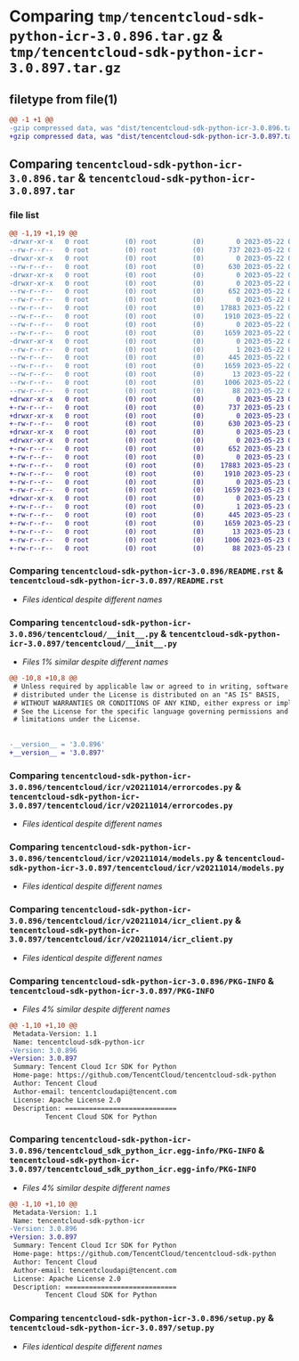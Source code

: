 # Comparing `tmp/tencentcloud-sdk-python-icr-3.0.896.tar.gz` & `tmp/tencentcloud-sdk-python-icr-3.0.897.tar.gz`

## filetype from file(1)

```diff
@@ -1 +1 @@
-gzip compressed data, was "dist/tencentcloud-sdk-python-icr-3.0.896.tar", last modified: Mon May 22 00:24:49 2023, max compression
+gzip compressed data, was "dist/tencentcloud-sdk-python-icr-3.0.897.tar", last modified: Tue May 23 02:24:21 2023, max compression
```

## Comparing `tencentcloud-sdk-python-icr-3.0.896.tar` & `tencentcloud-sdk-python-icr-3.0.897.tar`

### file list

```diff
@@ -1,19 +1,19 @@
-drwxr-xr-x   0 root         (0) root         (0)        0 2023-05-22 00:24:49.000000 tencentcloud-sdk-python-icr-3.0.896/
--rw-r--r--   0 root         (0) root         (0)      737 2023-05-22 00:24:48.000000 tencentcloud-sdk-python-icr-3.0.896/README.rst
-drwxr-xr-x   0 root         (0) root         (0)        0 2023-05-22 00:24:49.000000 tencentcloud-sdk-python-icr-3.0.896/tencentcloud/
--rw-r--r--   0 root         (0) root         (0)      630 2023-05-22 00:24:48.000000 tencentcloud-sdk-python-icr-3.0.896/tencentcloud/__init__.py
-drwxr-xr-x   0 root         (0) root         (0)        0 2023-05-22 00:24:49.000000 tencentcloud-sdk-python-icr-3.0.896/tencentcloud/icr/
-drwxr-xr-x   0 root         (0) root         (0)        0 2023-05-22 00:24:49.000000 tencentcloud-sdk-python-icr-3.0.896/tencentcloud/icr/v20211014/
--rw-r--r--   0 root         (0) root         (0)      652 2023-05-22 00:24:48.000000 tencentcloud-sdk-python-icr-3.0.896/tencentcloud/icr/v20211014/errorcodes.py
--rw-r--r--   0 root         (0) root         (0)        0 2023-05-22 00:24:48.000000 tencentcloud-sdk-python-icr-3.0.896/tencentcloud/icr/v20211014/__init__.py
--rw-r--r--   0 root         (0) root         (0)    17883 2023-05-22 00:24:48.000000 tencentcloud-sdk-python-icr-3.0.896/tencentcloud/icr/v20211014/models.py
--rw-r--r--   0 root         (0) root         (0)     1910 2023-05-22 00:24:48.000000 tencentcloud-sdk-python-icr-3.0.896/tencentcloud/icr/v20211014/icr_client.py
--rw-r--r--   0 root         (0) root         (0)        0 2023-05-22 00:24:48.000000 tencentcloud-sdk-python-icr-3.0.896/tencentcloud/icr/__init__.py
--rw-r--r--   0 root         (0) root         (0)     1659 2023-05-22 00:24:49.000000 tencentcloud-sdk-python-icr-3.0.896/PKG-INFO
-drwxr-xr-x   0 root         (0) root         (0)        0 2023-05-22 00:24:49.000000 tencentcloud-sdk-python-icr-3.0.896/tencentcloud_sdk_python_icr.egg-info/
--rw-r--r--   0 root         (0) root         (0)        1 2023-05-22 00:24:49.000000 tencentcloud-sdk-python-icr-3.0.896/tencentcloud_sdk_python_icr.egg-info/dependency_links.txt
--rw-r--r--   0 root         (0) root         (0)      445 2023-05-22 00:24:49.000000 tencentcloud-sdk-python-icr-3.0.896/tencentcloud_sdk_python_icr.egg-info/SOURCES.txt
--rw-r--r--   0 root         (0) root         (0)     1659 2023-05-22 00:24:49.000000 tencentcloud-sdk-python-icr-3.0.896/tencentcloud_sdk_python_icr.egg-info/PKG-INFO
--rw-r--r--   0 root         (0) root         (0)       13 2023-05-22 00:24:49.000000 tencentcloud-sdk-python-icr-3.0.896/tencentcloud_sdk_python_icr.egg-info/top_level.txt
--rw-r--r--   0 root         (0) root         (0)     1006 2023-05-22 00:24:48.000000 tencentcloud-sdk-python-icr-3.0.896/setup.py
--rw-r--r--   0 root         (0) root         (0)       88 2023-05-22 00:24:49.000000 tencentcloud-sdk-python-icr-3.0.896/setup.cfg
+drwxr-xr-x   0 root         (0) root         (0)        0 2023-05-23 02:24:21.000000 tencentcloud-sdk-python-icr-3.0.897/
+-rw-r--r--   0 root         (0) root         (0)      737 2023-05-23 02:24:21.000000 tencentcloud-sdk-python-icr-3.0.897/README.rst
+drwxr-xr-x   0 root         (0) root         (0)        0 2023-05-23 02:24:21.000000 tencentcloud-sdk-python-icr-3.0.897/tencentcloud/
+-rw-r--r--   0 root         (0) root         (0)      630 2023-05-23 02:24:21.000000 tencentcloud-sdk-python-icr-3.0.897/tencentcloud/__init__.py
+drwxr-xr-x   0 root         (0) root         (0)        0 2023-05-23 02:24:21.000000 tencentcloud-sdk-python-icr-3.0.897/tencentcloud/icr/
+drwxr-xr-x   0 root         (0) root         (0)        0 2023-05-23 02:24:21.000000 tencentcloud-sdk-python-icr-3.0.897/tencentcloud/icr/v20211014/
+-rw-r--r--   0 root         (0) root         (0)      652 2023-05-23 02:24:21.000000 tencentcloud-sdk-python-icr-3.0.897/tencentcloud/icr/v20211014/errorcodes.py
+-rw-r--r--   0 root         (0) root         (0)        0 2023-05-23 02:24:21.000000 tencentcloud-sdk-python-icr-3.0.897/tencentcloud/icr/v20211014/__init__.py
+-rw-r--r--   0 root         (0) root         (0)    17883 2023-05-23 02:24:21.000000 tencentcloud-sdk-python-icr-3.0.897/tencentcloud/icr/v20211014/models.py
+-rw-r--r--   0 root         (0) root         (0)     1910 2023-05-23 02:24:21.000000 tencentcloud-sdk-python-icr-3.0.897/tencentcloud/icr/v20211014/icr_client.py
+-rw-r--r--   0 root         (0) root         (0)        0 2023-05-23 02:24:21.000000 tencentcloud-sdk-python-icr-3.0.897/tencentcloud/icr/__init__.py
+-rw-r--r--   0 root         (0) root         (0)     1659 2023-05-23 02:24:21.000000 tencentcloud-sdk-python-icr-3.0.897/PKG-INFO
+drwxr-xr-x   0 root         (0) root         (0)        0 2023-05-23 02:24:21.000000 tencentcloud-sdk-python-icr-3.0.897/tencentcloud_sdk_python_icr.egg-info/
+-rw-r--r--   0 root         (0) root         (0)        1 2023-05-23 02:24:21.000000 tencentcloud-sdk-python-icr-3.0.897/tencentcloud_sdk_python_icr.egg-info/dependency_links.txt
+-rw-r--r--   0 root         (0) root         (0)      445 2023-05-23 02:24:21.000000 tencentcloud-sdk-python-icr-3.0.897/tencentcloud_sdk_python_icr.egg-info/SOURCES.txt
+-rw-r--r--   0 root         (0) root         (0)     1659 2023-05-23 02:24:21.000000 tencentcloud-sdk-python-icr-3.0.897/tencentcloud_sdk_python_icr.egg-info/PKG-INFO
+-rw-r--r--   0 root         (0) root         (0)       13 2023-05-23 02:24:21.000000 tencentcloud-sdk-python-icr-3.0.897/tencentcloud_sdk_python_icr.egg-info/top_level.txt
+-rw-r--r--   0 root         (0) root         (0)     1006 2023-05-23 02:24:21.000000 tencentcloud-sdk-python-icr-3.0.897/setup.py
+-rw-r--r--   0 root         (0) root         (0)       88 2023-05-23 02:24:21.000000 tencentcloud-sdk-python-icr-3.0.897/setup.cfg
```

### Comparing `tencentcloud-sdk-python-icr-3.0.896/README.rst` & `tencentcloud-sdk-python-icr-3.0.897/README.rst`

 * *Files identical despite different names*

### Comparing `tencentcloud-sdk-python-icr-3.0.896/tencentcloud/__init__.py` & `tencentcloud-sdk-python-icr-3.0.897/tencentcloud/__init__.py`

 * *Files 1% similar despite different names*

```diff
@@ -10,8 +10,8 @@
 # Unless required by applicable law or agreed to in writing, software
 # distributed under the License is distributed on an "AS IS" BASIS,
 # WITHOUT WARRANTIES OR CONDITIONS OF ANY KIND, either express or implied.
 # See the License for the specific language governing permissions and
 # limitations under the License.
 
 
-__version__ = '3.0.896'
+__version__ = '3.0.897'
```

### Comparing `tencentcloud-sdk-python-icr-3.0.896/tencentcloud/icr/v20211014/errorcodes.py` & `tencentcloud-sdk-python-icr-3.0.897/tencentcloud/icr/v20211014/errorcodes.py`

 * *Files identical despite different names*

### Comparing `tencentcloud-sdk-python-icr-3.0.896/tencentcloud/icr/v20211014/models.py` & `tencentcloud-sdk-python-icr-3.0.897/tencentcloud/icr/v20211014/models.py`

 * *Files identical despite different names*

### Comparing `tencentcloud-sdk-python-icr-3.0.896/tencentcloud/icr/v20211014/icr_client.py` & `tencentcloud-sdk-python-icr-3.0.897/tencentcloud/icr/v20211014/icr_client.py`

 * *Files identical despite different names*

### Comparing `tencentcloud-sdk-python-icr-3.0.896/PKG-INFO` & `tencentcloud-sdk-python-icr-3.0.897/PKG-INFO`

 * *Files 4% similar despite different names*

```diff
@@ -1,10 +1,10 @@
 Metadata-Version: 1.1
 Name: tencentcloud-sdk-python-icr
-Version: 3.0.896
+Version: 3.0.897
 Summary: Tencent Cloud Icr SDK for Python
 Home-page: https://github.com/TencentCloud/tencentcloud-sdk-python
 Author: Tencent Cloud
 Author-email: tencentcloudapi@tencent.com
 License: Apache License 2.0
 Description: ============================
         Tencent Cloud SDK for Python
```

### Comparing `tencentcloud-sdk-python-icr-3.0.896/tencentcloud_sdk_python_icr.egg-info/PKG-INFO` & `tencentcloud-sdk-python-icr-3.0.897/tencentcloud_sdk_python_icr.egg-info/PKG-INFO`

 * *Files 4% similar despite different names*

```diff
@@ -1,10 +1,10 @@
 Metadata-Version: 1.1
 Name: tencentcloud-sdk-python-icr
-Version: 3.0.896
+Version: 3.0.897
 Summary: Tencent Cloud Icr SDK for Python
 Home-page: https://github.com/TencentCloud/tencentcloud-sdk-python
 Author: Tencent Cloud
 Author-email: tencentcloudapi@tencent.com
 License: Apache License 2.0
 Description: ============================
         Tencent Cloud SDK for Python
```

### Comparing `tencentcloud-sdk-python-icr-3.0.896/setup.py` & `tencentcloud-sdk-python-icr-3.0.897/setup.py`

 * *Files identical despite different names*

